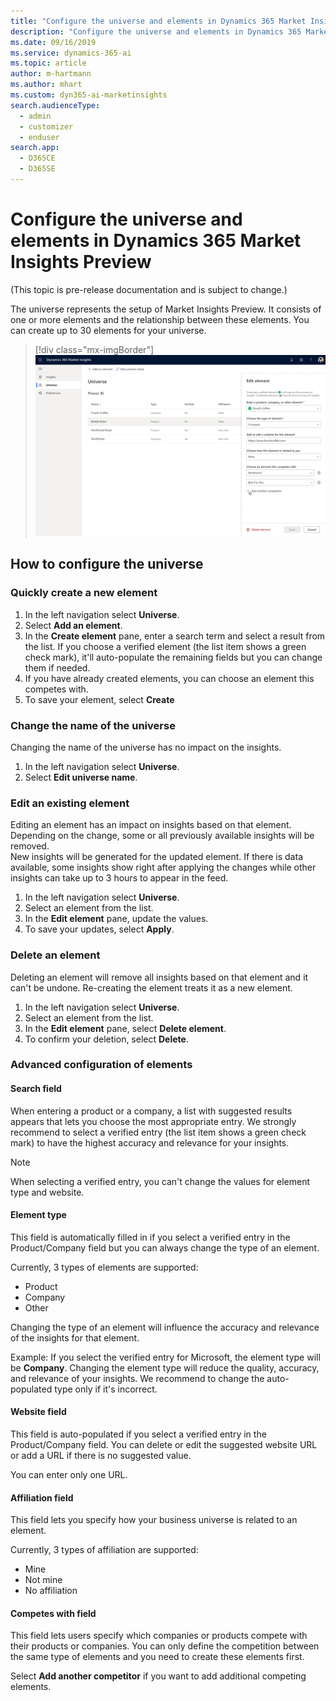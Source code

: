 ```yaml
---
title: "Configure the universe and elements in Dynamics 365 Market Insights | Microsoft Docs"
description: "Configure the universe and elements in Dynamics 365 Market Insights."
ms.date: 09/16/2019
ms.service: dynamics-365-ai
ms.topic: article
author: m-hartmann
ms.author: mhart
ms.custom: dyn365-ai-marketinsights
search.audienceType: 
  - admin
  - customizer
  - enduser
search.app: 
  - D365CE
  - D365SE
---
```


# Configure the universe and elements in Dynamics 365 Market Insights Preview

(This topic is pre-release documentation and is subject to change.)

The universe represents the setup of Market Insights Preview. It consists of one or more elements and the relationship between these elements. You can create up to 30 elements for your universe.

> [!div class="mx-imgBorder"]
> ![List of elements in a business universe with an opened edit pane](media/universe-tablemode.png)

## How to configure the universe

### Quickly create a new element

1. In the left navigation select **Universe**.
2. Select **Add an element**.
3. In the **Create element** pane, enter a search term and select a result from the list. If you choose a verified element (the list item shows a green check mark), it'll auto-populate the remaining fields but you can change them if needed.
4. If you have already created elements, you can choose an element this competes with.
5. To save your element, select **Create**

### Change the name of the universe

Changing the name of the universe has no impact on the insights. 

1. In the left navigation select **Universe**.
2. Select **Edit universe name**.

### Edit an existing element

Editing an element has an impact on insights based on that element. Depending on the change, some or all previously available insights will be removed.   
New insights will be generated for the updated element. If there is data available, some insights show right after applying the changes while other insights can take up to 3 hours to appear in the feed.

1. In the left navigation select **Universe**.
2. Select an element from the list.
3. In the **Edit element** pane, update the values. 
4. To save your updates, select **Apply**.

### Delete an element

Deleting an element will remove all insights based on that element and it can't be undone. Re-creating the element treats it as a new element.

1. In the left navigation select **Universe**.
2. Select an element from the list.
3. In the **Edit element** pane, select **Delete element**.
4. To confirm your deletion, select **Delete**.

### Advanced configuration of elements

#### Search field

When entering a product or a company, a list with suggested results appears that lets you choose the most appropriate entry. We strongly recommend to select a verified entry (the list item shows a green check mark) to have the highest accuracy and relevance for your insights.

> [!NOTE]
> When selecting a verified entry, you can't change the values for element type and website.

#### Element type

This field is automatically filled in if you select a verified entry in the Product/Company field but you can always change the type of an element.  

Currently, 3 types of elements are supported:

- Product
- Company
- Other

Changing the type of an element will influence the accuracy and relevance of the insights for that element. 

Example: If you select the verified entry for Microsoft, the element type will be **Company**. Changing the element type will reduce the quality, accuracy, and relevance of your insights. We recommend to change the auto-populated type only if it's incorrect.

#### Website field

This field is auto-populated if you select a verified entry in the Product/Company field. You can delete or edit the suggested website URL or add a URL if there is no suggested value.

You can enter only one URL.

#### Affiliation field

This field lets you specify how your business universe is related to an element. 

Currently, 3 types of affiliation are supported:

- Mine
- Not mine
- No affiliation

#### Competes with field

This field lets users specify which companies or products compete with their products or companies. You can only define the competition between the same type of elements and you need to create these elements first.

Select **Add another competitor** if you want to add additional competing elements.
